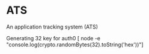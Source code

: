 # ATS
An application tracking system (ATS)





Generating 32 key for auth0 [ node -e "console.log(crypto.randomBytes(32).toString('hex'))"]